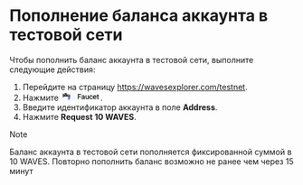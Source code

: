 # Пополнение баланса аккаунта в тестовой сети

Чтобы пополнить баланс аккаунта в тестовой сети, выполните следующие действия:

1. Перейдите на страницу https://wavesexplorer.com/testnet.
2. Нажмите <img src="img/faucet.png" alt="faucet" width="70"/>.
3. Введите идентификатор аккаунта в поле **Address**.
4. Нажмите **Request 10 WAVES**.

> [!NOTE]
> Баланс аккаунта в тестовой сети пополняется фиксированной суммой в 10 WAVES. Повторно пополнить баланс возможно не ранее чем через 15 минут